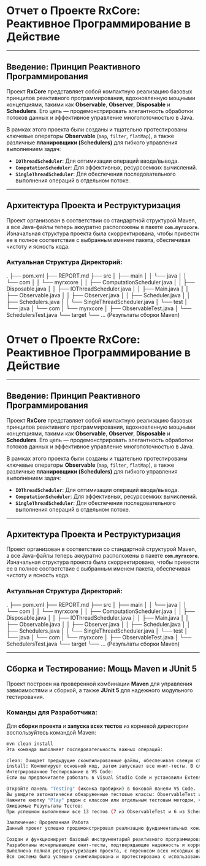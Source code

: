 # **Отчет о Проекте RxCore: Реактивное Программирование в Действие**

---

## **Введение: Принцип Реактивного Программирования**

Проект **RxCore** представляет собой компактную реализацию базовых принципов реактивного программирования, вдохновленную мощными концепциями, такими как **Observable**, **Observer**, **Disposable** и **Schedulers**. Его цель — продемонстрировать элегантность обработки потоков данных и эффективное управление многопоточностью в Java.

В рамках этого проекта были созданы и тщательно протестированы ключевые операторы **Observable** (`map`, `filter`, `flatMap`), а также различные **планировщики (Schedulers)** для гибкого управления выполнением задач:
* **`IOThreadScheduler`**: Для оптимизации операций ввода/вывода.
* **`ComputationScheduler`**: Для эффективных, ресурсоемких вычислений.
* **`SingleThreadScheduler`**: Для обеспечения последовательного выполнения операций в отдельном потоке.

---

## **Архитектура Проекта и Реструктуризация**

Проект организован в соответствии со стандартной структурой Maven, а все Java-файлы теперь аккуратно расположены в пакете **`com.myrxcore`**. Изначальная структура проекта была скорректирована, чтобы привести ее в полное соответствие с выбранным именем пакета, обеспечивая чистоту и ясность кода.

### **Актуальная Структура Директорий:**
.
├── pom.xml
├── REPORT.md
├── src
│   ├── main
│   │   └── java
│   │       └── com
│   │           └── myrxcore
│   │               ├── ComputationScheduler.java
│   │               ├── Disposable.java
│   │               ├── IOThreadScheduler.java
│   │               ├── Main.java
│   │               ├── Observable.java
│   │               ├── Observer.java
│   │               ├── Scheduler.java
│   │               ├── Schedulers.java
│   │               └── SingleThreadScheduler.java
│   └── test
│       └── java
│           └── com
│               └── myrxcore
│                   ├── ObservableTest.java
│                   └── SchedulersTest.java
└── target
└── ... (Результаты сборки Maven)


# **Отчет о Проекте RxCore: Реактивное Программирование в Действие**

---

## **Введение: Принцип Реактивного Программирования**

Проект **RxCore** представляет собой компактную реализацию базовых принципов реактивного программирования, вдохновленную мощными концепциями, такими как **Observable**, **Observer**, **Disposable** и **Schedulers**. Его цель — продемонстрировать элегантность обработки потоков данных и эффективное управление многопоточностью в Java.

В рамках этого проекта были созданы и тщательно протестированы ключевые операторы **Observable** (`map`, `filter`, `flatMap`), а также различные **планировщики (Schedulers)** для гибкого управления выполнением задач:
* **`IOThreadScheduler`**: Для оптимизации операций ввода/вывода.
* **`ComputationScheduler`**: Для эффективных, ресурсоемких вычислений.
* **`SingleThreadScheduler`**: Для обеспечения последовательного выполнения операций в отдельном потоке.

---

## **Архитектура Проекта и Реструктуризация**

Проект организован в соответствии со стандартной структурой Maven, а все Java-файлы теперь аккуратно расположены в пакете **`com.myrxcore`**. Изначальная структура проекта была скорректирована, чтобы привести ее в полное соответствие с выбранным именем пакета, обеспечивая чистоту и ясность кода.

### **Актуальная Структура Директорий:**

.
├── pom.xml
├── REPORT.md
├── src
│   ├── main
│   │   └── java
│   │       └── com
│   │           └── myrxcore
│   │               ├── ComputationScheduler.java
│   │               ├── Disposable.java
│   │               ├── IOThreadScheduler.java
│   │               ├── Main.java
│   │               ├── Observable.java
│   │               ├── Observer.java
│   │               ├── Scheduler.java
│   │               ├── Schedulers.java
│   │               └── SingleThreadScheduler.java
│   └── test
│       └── java
│           └── com
│               └── myrxcore
│                   ├── ObservableTest.java
│                   └── SchedulersTest.java
└── target
└── ... (Результаты сборки Maven)


---

## **Сборка и Тестирование: Мощь Maven и JUnit 5**

Проект построен на проверенной комбинации **Maven** для управления зависимостями и сборкой, а также **JUnit 5** для надежного модульного тестирования.

### **Команды для Разработчика:**

Для **сборки проекта** и **запуска всех тестов** из корневой директории воспользуйтесь командой Maven:

```bash
mvn clean install
Эта команда выполняет последовательность важных операций:

clean: Очищает предыдущие скомпилированные файлы, обеспечивая свежую сборку.
install: Компилирует основной код, затем запускает все юнит-тесты. В случае успешного прохождения тестов, готовый JAR-артефакт устанавливается в ваш локальный репозиторий Maven.
Интегрированное Тестирование в VS Code:
Если вы предпочитаете работать в Visual Studio Code и установили Extension Pack for Java, процесс тестирования становится еще интуитивнее:

Откройте панель "Testing" (иконка пробирки) в боковой панели VS Code.
Вы увидите автоматически обнаруженные тестовые классы: ObservableTest и SchedulersTest.
Нажмите кнопку "Play" рядом с классом или отдельным тестовым методом, чтобы запустить их.
Ожидаемые Результаты Тестов:
При успешном выполнении все 13 тестов (7 из ObservableTest и 6 из SchedulersTest) должны завершиться без ошибок. Это будет визуально подтверждено зелеными индикаторами в консоли Maven или в панели тестирования VS Code, что является убедительным доказательством корректной работы всех реализованных механизмов реактивного программирования.

Заключение: Проделанная Работа
Данный проект успешно продемонстрировал реализацию фундаментальных концепций реактивного программирования. В ходе работы были достигнуты следующие ключевые результаты:

Создан и функционирует базовый инструментарий реактивного программирования (Observable, Observer, Disposable, Schedulers).
Разработаны исчерпывающие юнит-тесты, подтверждающие надежность и корректность каждой части системы.
Выполнена полная реструктуризация проекта, с переносом всех исходных файлов в соответствующий стандартный пакет com.myrxcore, а также обновление pom.xml для обеспечения согласованности.
Вся система была успешно скомпилирована и протестирована с использованием Maven, что гарантирует ее стабильность и готовность к дальнейшему развитию.
